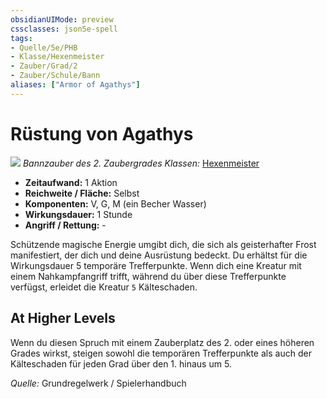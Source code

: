 ```yaml
---
obsidianUIMode: preview
cssclasses: json5e-spell
tags:
- Quelle/5e/PHB
- Klasse/Hexenmeister
- Zauber/Grad/2
- Zauber/Schule/Bann
aliases: ["Armor of Agathys"]
---
```

# Rüstung von Agathys
![](../../../99%20-%20Setup/Files/Bildersammlung/Symbolik/Bannzauber.webp#token)
*Bannzauber des 2. Zaubergrades*
*Klassen:* [Hexenmeister](../Charakteroptionen/Klassen/Hexenmeister.md)

- **Zeitaufwand:** 1 Aktion
- **Reichweite / Fläche:** Selbst
- **Komponenten:** V, G, M (ein Becher Wasser)
- **Wirkungsdauer:** 1 Stunde
- **Angriff / Rettung:** -

Schützende magische Energie umgibt dich, die sich als geisterhafter Frost manifestiert, der dich und deine Ausrüstung bedeckt. Du erhältst für die Wirkungsdauer 5 temporäre Trefferpunkte. Wenn dich eine Kreatur mit einem Nahkampfangriff trifft, während du über diese Trefferpunkte verfügst, erleidet die Kreatur `5` Kälteschaden.

## At Higher Levels

Wenn du diesen Spruch mit einem Zauberplatz des 2. oder eines höheren Grades wirkst, steigen sowohl die temporären Trefferpunkte als auch der Kälteschaden für jeden Grad über den 1. hinaus um 5.

 *Quelle:* Grundregelwerk / Spielerhandbuch